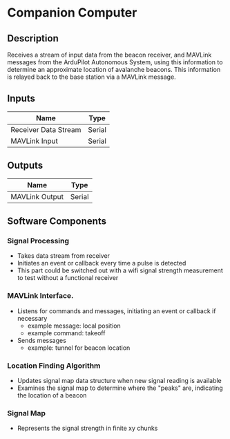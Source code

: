 # Companion Computer 
## Description 
Receives a stream of input data from the beacon receiver, and MAVLink messages from the ArduPilot Autonomous System, using this information to determine an approximate location of avalanche beacons. This information is relayed back to the base station via a MAVLink message.
## Inputs 

| Name                 | Type   |
| -------------------- | ------ |
| Receiver Data Stream | Serial |
| MAVLink Input        | Serial |
## Outputs 

| Name           | Type   |
| -------------- | ------ |
| MAVLink Output | Serial |
## Software Components 
### Signal Processing 
* Takes data stream from receiver
* Initiates an event or callback every time a pulse is detected
* This part could be switched out with a wifi signal strength measurement to test without a functional receiver
### MAVLink Interface. 
* Listens for commands and messages, initiating an event or callback if necessary
	* example message: local position
	* example command: takeoff
* Sends messages 
	* example: tunnel for beacon location
### Location Finding Algorithm 
* Updates signal map data structure when new signal reading is available 
* Examines the signal map to determine where the "peaks" are, indicating the location of a beacon
### Signal Map
* Represents the signal strength in finite xy chunks
